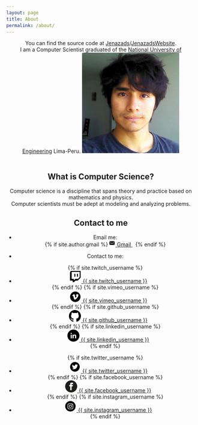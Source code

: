 ```yaml
---
layout: page
title: About
permalink: /about/
---
```

<div align="center">
<p>
  You can find the source code at <a href="https://github.com/Jenazads">Jenazads</a>/<a href="https://github.com/Jenazads/Jenazads.github.io">JenazadsWebsite</a>. <br>
  I am a Computer Scientist graduated of the <a href="http://www.uni.edu.pe">National University of Engineering</a> Lima-Peru.
  <img src="/assets/me.png">
  <br>
  <br>
  <h2>What is Computer Science?</h2>
  Computer science is a discipline that spans theory and practice based on mathematics and physics.
  <br>
  Computer scientists must be adept at modeling and analyzing problems.
</p>
<div align="center">
  <h2>Contact to me</h2>
  <ul class="contact-list">
    <li> Email me: </li>
    {% if site.author.gmail %}
      <a href="mailto:{{ site.author.gmail }}">
        <span class="icon icon--email">
          <svg viewBox="0 0 16 16" width="16px" height="16px">
              <path d="M7,9L5.268,7.484l-4.952,4.245C0.496,11.896,0.739,12,1.007,12h11.986 c0.267,0,0.509-0.104,0.688-0.271L8.732,7.484L7,9z M13.684,2.271C13.504,2.103,13.262,2,12.993,2H1.007C0.74,2,0.498,2.104,0.318,2.273L7,8 L13.684,2.271z"/>
            <polygon points="0,2.878 0,11.186 4.833,7.079"/>
            <polygon points="9.167,7.079 14,11.186 14,2.875"/>
          </svg>
        </span>
        <span class="email">Gmail</span>
      </a>&nbsp;
    {% endif %}
    <br>
  </ul>
</div>
<div align="center">
  <ul class="contact-list">
    <li> Contact to me: </li>
  </ul>
  <ul id="list-contact-menu">
    {% if site.twitch_username %}
      <li>
        <a href="{{site.twitch_url}}{{site.twitch_username }}">
          <span class="icon icon--twitch">
            <svg viewBox="0 0 16 16" width="16px" height="16px">
              <img src="/assets/images/socialnetwork/twitch_32.png"/>
            </svg>
          </span>
          <span class="username">{{ site.twitch_username }}</span>
        </a>
      </li>
    {% endif %}
    {% if site.vimeo_username %}
      <li>
        <a href="{{site.vimeo_url}}{{site.vimeo_username }}">
          <span class="icon icon--vimeo">
            <svg viewBox="0 0 16 16" width="16px" height="16px">
              <img src="/assets/images/socialnetwork/vimeo_32.png"/>
            </svg>
          </span>
          <span class="username">{{ site.vimeo_username }}</span>
        </a>
      </li>
    {% endif %}
    {% if site.github_username %}
      <li>
        <a href="{{site.github_url}}{{site.github_username }}">
          <span class="icon icon--github">
            <svg viewBox="0 0 16 16" width="16px" height="16px">
              <img src="/assets/images/socialnetwork/github_32.png"/>
            </svg>
          </span>
          <span class="username">{{ site.github_username }}</span>
        </a>
      </li>
    {% endif %}
    {% if site.linkedin_username %}
      <li>
        <a href="{{site.linkedin_url}}{{ site.linkedin_username }}">
          <span class="icon icon--linkedin">
            <svg viewBox="0 0 16 16" width="16px" height="16px">
              <img src="/assets/images/socialnetwork/linkedin_32.png"/>
            </svg>
          </span>
          <span class="username">{{ site.linkedin_username }}</span>
        </a>
      </li>
    {% endif %}
  </ul>
  <ul id="list-contact-menu">
    {% if site.twitter_username %}
      <li>
        <a href="{{site.twitter_url}}{{ site.twitter_username }}">
          <span class="icon icon--twitter">
            <svg viewBox="0 0 16 16" width="16px" height="16px">
              <img src="/assets/images/socialnetwork/twitter_32.png"/>
            </svg>
          </span>
          <span class="username">{{ site.twitter_username }}</span>
        </a>
      </li>
    {% endif %}
    {% if site.facebook_username %}
      <li>
        <a href="{{site.facebook_url}}{{ site.facebook_username }}">
          <span class="icon icon--facebook">
            <svg viewBox="0 0 16 16" width="16px" height="16px">
              <img src="/assets/images/socialnetwork/facebook_32.png"/>
            </svg>
          </span>
          <span class="username">{{ site.facebook_username }}</span>
        </a>
      </li>
    {% endif %}
    {% if site.instagram_username %}
      <li>
        <a href="{{site.instagram_url}}{{ site.instagram_username }}">
          <span class="icon icon--instagram">
            <svg viewBox="0 0 16 16" width="16px" height="16px">
              <img src="/assets/images/socialnetwork/instagram_32.png"/>
            </svg>
          </span>
          <span class="username">{{ site.instagram_username }}</span>
        </a>
      </li>
    {% endif %}
  </ul>
</div>
